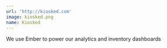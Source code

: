 ```yaml
---
url: 'http://kiosked.com'
image: kiosked.png
name: Kiosked
---
```

We use Ember to power our analytics and inventory dashboards